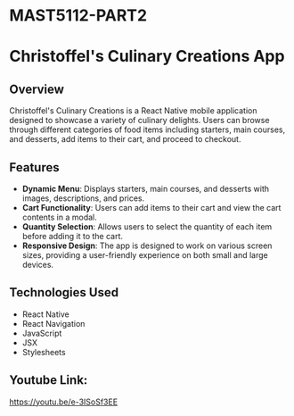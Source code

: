 # MAST5112-PART2

# Christoffel's Culinary Creations App

## Overview

Christoffel's Culinary Creations is a React Native mobile application designed to showcase a variety of culinary delights. Users can browse through different categories of food items including starters, main courses, and desserts, add items to their cart, and proceed to checkout.

## Features

- **Dynamic Menu**: Displays starters, main courses, and desserts with images, descriptions, and prices.
- **Cart Functionality**: Users can add items to their cart and view the cart contents in a modal.
- **Quantity Selection**: Allows users to select the quantity of each item before adding it to the cart.
- **Responsive Design**: The app is designed to work on various screen sizes, providing a user-friendly experience on both small and large devices.

## Technologies Used

- React Native
- React Navigation
- JavaScript
- JSX
- Stylesheets
## Youtube Link:
https://youtu.be/e-3ISoSf3EE


